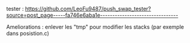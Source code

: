 tester : https://github.com/LeoFu9487/push_swap_tester?source=post_page-----fa746e6aba1e--------------------------------

Ameliorations :
	enlever les "tmp" pour modifier les stacks (par exemple dans posistion.c)
